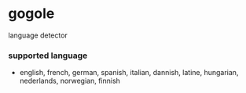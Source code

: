 # gogole
language detector

### supported language
  - english, french, german, spanish, italian, dannish, latine, hungarian, nederlands, norwegian, finnish



